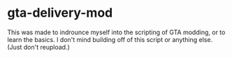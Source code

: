 ﻿# gta-delivery-mod
This was made to indrounce myself into the scripting of GTA modding, or to learn the basics. I don't mind building off of this script or anything else. (Just don't reupload.)
